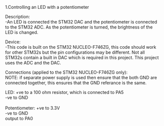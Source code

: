 1.Controlling an LED with a potentiometer<br>

Description:<br>
  -An LED is connected the STM32 DAC and the potentiometer is connected to the STM32 ADC.
   As the potentiometer is turned, the brightness of the LED is changed.

Device:<br>
  -This code is built on the STM32 NUCLEO-F746ZG, this code should work for other 
   STM32s but the pin configurations may be different. Not all STM32s contain a 
   built in DAC which is required in this project. This project uses the ADC and
   the DAC.

Connections (applied to the STM32 NUCLEO-F746ZG only): <br>
  NOTE: if separate power supply is used then ensure that the both GND are connected together,
  this ensures that the GND referance is the same.

  LED: 
   +ve to a 100 ohm resistor, which is connected to PA5 <br>
   -ve to GND <br>
    <br>
  Potentiometer: 
    +ve to 3.3V <br>
    -ve to GND <br>
    output to PA0 
    
 
